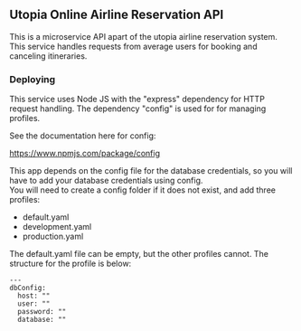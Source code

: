 ## Utopia Online Airline Reservation API
This is a microservice API apart of the utopia airline reservation system. This service handles requests from average users for booking and canceling itineraries.

### Deploying
This service uses Node JS with the "express" dependency for HTTP request handling. The dependency "config" is used for for managing profiles.

See the documentation here for config:

<https://www.npmjs.com/package/config>

This app depends on the config file for the database credentials, so you will have to add your database credentials using config.  
You will need to create a config folder if it does not exist, and add three profiles:

* default.yaml
* development.yaml
* production.yaml

The default.yaml file can be empty, but the other profiles cannot. The structure for the profile is below:

```
---
dbConfig:
  host: ""
  user: ""
  password: ""
  database: ""
```

